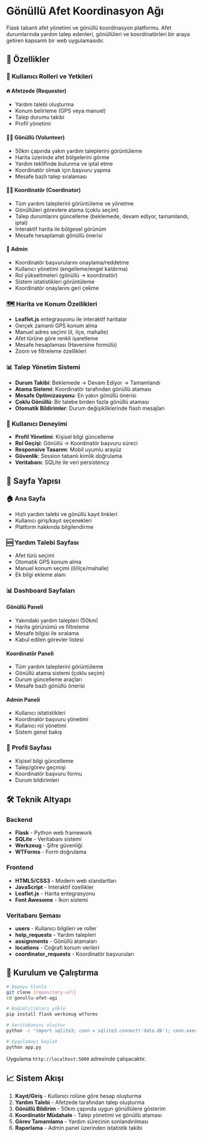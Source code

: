 # Gönüllü Afet Koordinasyon Ağı

Flask tabanlı afet yönetimi ve gönüllü koordinasyon platformu. Afet durumlarında yardım talep edenleri, gönüllüleri ve koordinatörleri bir araya getiren kapsamlı bir web uygulamasıdır.

## 🚀 Özellikler

### 👥 Kullanıcı Rolleri ve Yetkileri

#### 🔥 **Afetzede (Requester)**
- Yardım talebi oluşturma
- Konum belirleme (GPS veya manuel)
- Talep durumu takibi
- Profil yönetimi

#### 🙋‍♂️ **Gönüllü (Volunteer)**
- 50km çapında yakın yardım taleplerini görüntüleme
- Harita üzerinde afet bölgelerini görme
- Yardım teklifinde bulunma ve iptal etme
- Koordinatör olmak için başvuru yapma
- Mesafe bazlı talep sıralaması

#### 👨‍💼 **Koordinatör (Coordinator)**
- Tüm yardım taleplerini görüntüleme ve yönetme
- Gönüllüleri görevlere atama (çoklu seçim)
- Talep durumlarını güncelleme (beklemede, devam ediyor, tamamlandı, iptal)
- İnteraktif harita ile bölgesel görünüm
- Mesafe hesaplamalı gönüllü önerisi

#### 🔐 **Admin**
- Koordinatör başvurularını onaylama/reddetme
- Kullanıcı yönetimi (engelleme/engel kaldırma)
- Rol yükseltmeleri (gönüllü → koordinatör)
- Sistem istatistikleri görüntüleme
- Koordinatör onaylarını geri çekme

### 🗺️ Harita ve Konum Özellikleri

- **Leaflet.js** entegrasyonu ile interaktif haritalar
- Gerçek zamanlı GPS konum alma
- Manuel adres seçimi (il, ilçe, mahalle)
- Afet türüne göre renkli işaretleme
- Mesafe hesaplaması (Haversine formülü)
- Zoom ve filtreleme özellikleri

### 📊 Talep Yönetim Sistemi

- **Durum Takibi**: Beklemede → Devam Ediyor → Tamamlandı
- **Atama Sistemi**: Koordinatör tarafından gönüllü ataması
- **Mesafe Optimizasyonu**: En yakın gönüllü önerisi
- **Çoklu Gönüllü**: Bir talebe birden fazla gönüllü ataması
- **Otomatik Bildirimler**: Durum değişikliklerinde flash mesajları

### 🔄 Kullanıcı Deneyimi

- **Profil Yönetimi**: Kişisel bilgi güncelleme
- **Rol Geçişi**: Gönüllü → Koordinatör başvuru süreci
- **Responsive Tasarım**: Mobil uyumlu arayüz
- **Güvenlik**: Session tabanlı kimlik doğrulama
- **Veritabanı**: SQLite ile veri persistency

## 📱 Sayfa Yapısı

### 🏠 **Ana Sayfa**
- Hızlı yardım talebi ve gönüllü kayıt linkleri
- Kullanıcı giriş/kayıt seçenekleri
- Platform hakkında bilgilendirme

### 🆘 **Yardım Talebi Sayfası**
- Afet türü seçimi
- Otomatik GPS konum alma
- Manuel konum seçimi (il/ilçe/mahalle)
- Ek bilgi ekleme alanı

### 📊 **Dashboard Sayfaları**

#### Gönüllü Paneli
- Yakındaki yardım talepleri (50km)
- Harita görünümü ve filtreleme
- Mesafe bilgisi ile sıralama
- Kabul edilen görevler listesi

#### Koordinatör Paneli
- Tüm yardım taleplerini görüntüleme
- Gönüllü atama sistemi (çoklu seçim)
- Durum güncelleme araçları
- Mesafe bazlı gönüllü önerisi

#### Admin Paneli
- Kullanıcı istatistikleri
- Koordinatör başvuru yönetimi
- Kullanıcı rol yönetimi
- Sistem genel bakış

### 👤 **Profil Sayfası**
- Kişisel bilgi güncelleme
- Talep/görev geçmişi
- Koordinatör başvuru formu
- Durum bildirimleri

## 🛠️ Teknik Altyapı

### Backend
- **Flask** - Python web framework
- **SQLite** - Veritabanı sistemi
- **Werkzeug** - Şifre güvenliği
- **WTForms** - Form doğrulama

### Frontend
- **HTML5/CSS3** - Modern web standartları
- **JavaScript** - İnteraktif özellikler
- **Leaflet.js** - Harita entegrasyonu
- **Font Awesome** - İkon sistemi

### Veritabanı Şeması
- **users** - Kullanıcı bilgileri ve roller
- **help_requests** - Yardım talepleri
- **assignments** - Gönüllü atamaları
- **locations** - Coğrafi konum verileri
- **coordinator_requests** - Koordinatör başvuruları

## 🔧 Kurulum ve Çalıştırma

```bash
# Depoyu klonla
git clone [repository-url]
cd gonullu-afet-agi

# Bağımlılıkları yükle
pip install flask werkzeug wtforms

# Veritabanını oluştur
python -c "import sqlite3; conn = sqlite3.connect('data.db'); conn.executescript(open('schema.sql').read()); conn.close()"

# Uygulamayı başlat
python app.py
```

Uygulama `http://localhost:5000` adresinde çalışacaktır.

## 📈 Sistem Akışı

1. **Kayıt/Giriş** - Kullanıcı rolüne göre hesap oluşturma
2. **Yardım Talebi** - Afetzede tarafından talep oluşturma
3. **Gönüllü Bildirim** - 50km çapında uygun gönüllülere gösterim
4. **Koordinatör Müdahale** - Talep yönetimi ve gönüllü ataması
5. **Görev Tamamlama** - Yardım sürecinin sonlandırılması
6. **Raporlama** - Admin panel üzerinden istatistik takibi
